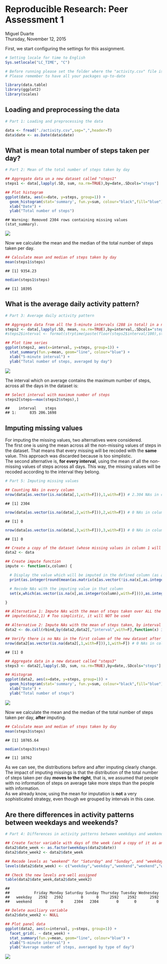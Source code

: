 # Reproducible Research: Peer Assessment 1
Miguel Duarte  
Thursday, November 12, 2015  

  
First, we start configuring the settings for this assignment.


```r
# Setting locale for time to English
Sys.setlocale("LC_TIME", "C")

# Before running please set the folder where the "activity.csv" file is, as the working directory
# Please remember to have all your packages up-to-date

library(data.table)
library(ggplot2)
library(scales)
```

## Loading and preprocessing the data


```r
# Part 1: Loading and preprocessing the data

data <- fread("./activity.csv",sep=",",header=T)
data$date <- as.Date(data$date)
```

## What is mean total number of steps taken per day?


```r
# Part 2: Mean of the total number of steps taken by day

## Aggregate data un a new dataset called "steps1"
steps1 <- data[,lapply(.SD, sum, na.rm=TRUE),by=date,.SDcols="steps"]

## Plot histogram
ggplot(data, aes(x=date, y=steps, group=1)) +
  geom_histogram(stat='summary', fun.y=sum, colour="black",fill="blue") +
  xlab("Date") +
  ylab("Total number of steps")
```

```
## Warning: Removed 2304 rows containing missing values (stat_summary).
```

![](PA1_template_files/figure-html/unnamed-chunk-3-1.png) 

Now we calculate the mean and the median of the total number of steps taken per day.


```r
## Calculate mean and median of steps taken by day
mean(steps1$steps)
```

```
## [1] 9354.23
```

```r
median(steps1$steps)
```

```
## [1] 10395
```

## What is the average daily activity pattern?


```r
# Part 3: Average daily activity pattern

## Aggregate data from all the 5-minute intervals (288 in total) in a new dataset called "steps2"
steps2 <- data[,lapply(.SD, mean, na.rm=TRUE),by=interval,.SDcols="steps"]
#steps2$interval <- format(strptime(paste(floor(steps2$interval/100),steps2$interval%%100,sep=":"),format = '%H:%M'),format = '%H:%M')

## Plot time series 
ggplot(steps2, aes(x=interval, y=steps, group=1)) +
  stat_summary(fun.y=mean, geom="line", colour="blue") +
  xlab("5-minute interval") +
  ylab("Total number of steps, averaged by day") 
```

![](PA1_template_files/figure-html/unnamed-chunk-5-1.png) 

The interval which on average contains the maximum number of steps, across all the days in the dataset is:


```r
## Select interval with maximum number of steps
steps2[steps==max(steps2$steps),]
```

```
##    interval    steps
## 1:      835 206.1698
```

## Imputing missing values

For imputing the missing values, two alternatives were considered.  
The first one is using the mean across all the non-missing values of steps in the dataset. That means that every missing will be recoded with the **same** value. This approach was discarded because is too simplistic.  
The second alternative is, **for every interval**, using the mean of all the non-missing values of steps across all days. This way, the missing values will be recoded according to the interval they belong.


```r
# Part 5: Imputing missing values

## Counting NAs in every column
nrow(data[as.vector(is.na(data[,1,with=F])),1,with=F]) # 2.304 NAs in column 1
```

```
## [1] 2304
```

```r
nrow(data[as.vector(is.na(data[,2,with=F])),2,with=F]) # 0 NAs in column 2
```

```
## [1] 0
```

```r
nrow(data[as.vector(is.na(data[,3,with=F])),3,with=F]) # 0 NAs in column 3
```

```
## [1] 0
```

```r
## Create a copy of the dataset (whose missing values in column 1 will be imputed)
data2 <- data

## Create impute function
impute <- function(x,column) {

  # Display the value which will be imputed in the defined column (as an index)
  print(as.integer(round(mean(as.matrix(x[as.vector(!is.na(x[,as.integer(column),with=F])),as.integer(column),with=F])),0)))

  # Recode NAs with the imputing value in that column
  set(x,which(as.vector(is.na(x[,as.integer(column),with=F]))),as.integer(column),as.integer(round(mean(as.matrix(x[as.vector(!is.na(x[,as.integer(column),with=F])),as.integer(column),with=F])),0)))

}
```


```r
## Alternative 1: Impute NAs with the mean of steps taken over ALL the non-missing data  (rounded to integer value)
## impute(data2,1) # Too simplistic, it will NOT be used

## Alternative 2: Impute NAs with the mean of steps taken, by interval (rounded to integer value) 
data2 <- do.call(rbind,by(data2,data2[,"interval",with=F],function(x) impute(x,1),simplify = T)) # OK
```


```r
## Verify there is no NAs in the first column of the new dataset after imputation
nrow(data2[as.vector(is.na(data2[,1,with=F])),1,with=F]) # 0 NAs in column 1
```

```
## [1] 0
```

```r
## Aggregate data in a new dataset called "steps3"
steps3 <- data2[,lapply(.SD, sum, na.rm=TRUE),by=date,.SDcols="steps"]

## Histogram
ggplot(data2, aes(x=date, y=steps, group=1)) +
  geom_histogram(stat='summary', fun.y=sum, colour="black",fill="blue") +
  xlab("Date") +
  ylab("Total number of steps")
```

![](PA1_template_files/figure-html/unnamed-chunk-9-1.png) 

Now we calculate the mean and the median of the total number of steps taken per day, **after** imputing.


```r
## Calculate mean and median of steps taken by day
mean(steps3$steps)
```

```
## [1] 10765.64
```

```r
median(steps3$steps)
```

```
## [1] 10762
```

As we can see, the distributions before and after imputing clearly change. The impact of imputing missings is that the distribution of the total number of steps taken per day **moves to the right**, that is, we assumed that people with no information of steps on average take more steps than the people with information.  
As we already know, using the mean for imputation is **not** a very sophisticated strategy, even though we grouped by intervals in this case.

## Are there differences in activity patterns between weekdays and weekends?


```r
# Part 4: Differences in activity patterns between weekdays and weekends

## Create factor variable with days of the week (and a copy of it as an auxiliary variable)
data2$date_week <- as.factor(weekdays(data2$date))
data2$date_week2 <- data2$date_week

## Recode levels as "weekend" for "Saturday" and "Sunday", and "weekday" otherwise
levels(data2$date_week) <- c("weekday","weekday","weekend","weekend","weekday","weekday","weekday")

## Check the new levels are well assigned
table(data2$date_week,data2$date_week2)
```

```
##          
##           Friday Monday Saturday Sunday Thursday Tuesday Wednesday
##   weekday   2592   2592        0      0     2592    2592      2592
##   weekend      0      0     2304   2304        0       0         0
```

```r
## Delete auxiliary variable
data2$date_week2 <- NULL

## Plot panel data
ggplot(data2, aes(x=interval, y=steps, group=1)) +
  facet_grid(. ~ date_week) +
  stat_summary(fun.y=mean, geom="line", colour="blue") +
  xlab("5-minute interval") +
  ylab("Average number of steps, averaged by type of day")
```

![](PA1_template_files/figure-html/unnamed-chunk-11-1.png) 
